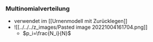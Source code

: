 ### Multinomialverteilung
+ verwendet im [[Urnenmodell mit Zurücklegen]]
+ ![[../../../z_images/Pasted image 20221004161704.png]]
	+ $p_i=\frac{N_i}{N}$
